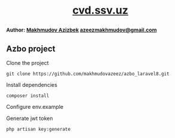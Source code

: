 # <p align="center"><a href="https://cvd.ssv.uz" target="_blank"> cvd.ssv.uz </a></p>

### <sub align="center">Author: <a href="https://github.com/makhmudovazeez">Makhmudov Azizbek</a> <azeezmakhmudov@gmail.com></sub>

## Azbo project

Clone the project
```` 
git clone https://github.com/makhmudovazeez/azbo_laravel8.git
````

Install dependencies
```` 
composer install
````

Configure env.example

Generate jwt token

```` 
php artisan key:generate
````

